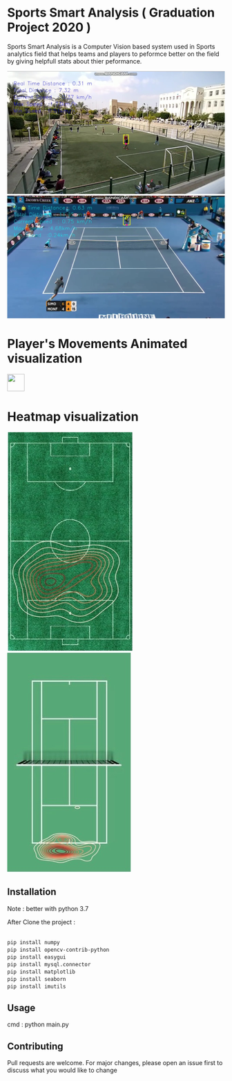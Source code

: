# Sports Smart Analysis ( Graduation Project 2020 )

Sports Smart Analysis is a Computer Vision based system used in Sports analytics field that helps teams and players to peformce better on the field by giving helpfull stats about thier peformance. 


![](https://github.com/mohamed2del/Sports-Smart-Analysis/blob/master/media/trackex1.jpg?raw=true)
![](https://github.com/mohamed2del/Sports-Smart-Analysis/blob/master/media/trackex2.jpg?raw=true)

# Player's Movements Animated visualization

<img src="https://giphy.com/gifs/WUmSGvpvsGDcXlTHPm/html5" width="40" height="40" />


# Heatmap visualization
![](https://github.com/mohamed2del/Sports-Smart-Analysis/blob/master/media/cadb80db-b234-4c15-ad07-63f760587fef.jpg?raw=true)
![](https://github.com/mohamed2del/Sports-Smart-Analysis/blob/master/media/10371576-9aa4-4d37-9da3-e9f09813da95.jpg?raw=true)




## Installation

Note : better with python 3.7 

After Clone the project :

```bash

pip install numpy
pip install opencv-contrib-python
pip install easygui
pip install mysql.connector
pip install matplotlib
pip install seaborn
pip install imutils

```

## Usage

cmd :
python main.py



## Contributing
Pull requests are welcome. For major changes, please open an issue first to discuss what you would like to change
